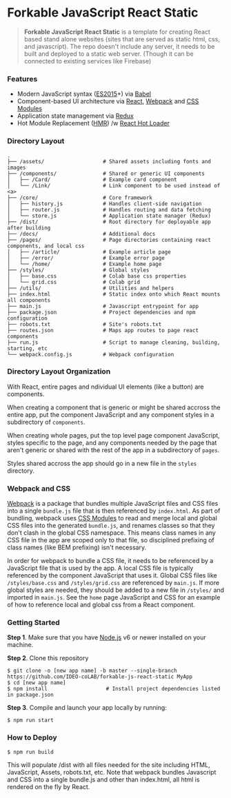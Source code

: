 # Forkable JavaScript React Static

> **Forkable JavaScript React Static** is a template for creating React based stand alone websites
> (sites that are served as static html, css, and javascript). The repo doesn't include any server, it
> needs to be built and deployed to a static web server. (Though it can be connected to existing services
like Firebase)

### Features

- Modern JavaScript syntax ([ES2015](http://babeljs.io/docs/learn-es2015/)+) via [Babel](http://babeljs.io/)
- Component-based UI architecture via [React](http://facebook.github.io/react/), [Webpack](https://webpack.github.io/) and [CSS Modules](https://github.com/css-modules/css-modules)
- Application state management via [Redux](http://redux.js.org/)
- Hot Module Replacement ([HMR](https://webpack.github.io/docs/hot-module-replacement.html)) /w [React Hot Loader](http://gaearon.github.io/react-hot-loader/)<br>

### Directory Layout

```shell
.
├── /assets/                   # Shared assets including fonts and images
├── /components/               # Shared or generic UI components
│   ├── /Card/                 # Example card component 
│   └── /Link/                 # Link component to be used instead of <a>
├── /core/                     # Core framework
│   ├── history.js             # Handles client-side navigation
│   ├── router.js              # Handles routing and data fetching
│   └── store.js               # Application state manager (Redux)
├── /dist/                     # Root directory for deployable app after building
├── /docs/                     # Additional docs
├── /pages/                    # Page directories containing react components, and local css
│   ├── /article/              # Example article page
│   ├── /error/                # Example error page
│   └── /home/                 # Example home page
├── /styles/                   # Global styles
│   ├── base.css               # Colab base css properties
│   └── grid.css               # Colab grid
├── /utils/                    # Utilities and helpers
├── index.html                 # Static index onto which React mounts all components
├── main.js                    # Javascript entrypoint for app
├── package.json               # Project dependencies and npm configuration
├── robots.txt                 # Site's robots.txt
├── routes.json                # Maps app routes to page react components
├── run.js                     # Script to manage cleaning, building, starting, etc
└── webpack.config.js          # Webpack configuration
```

### Directory Layout Organization

With React, entire pages and ndividual UI elements (like a button) are components. 

When creating a component that is generic or might be shared accross the entire app, put the component JavaScript and
any component styles in a subdirectory of ```components```. 

When creating whole pages, put the top level page component JavaScript, styles specific to the page, and any components needed by the page
that aren't generic or shared with the rest of the app in a subdirectory of ```pages```.

Styles shared accross the app should go in a new file in the ```styles``` directory.

### Webpack and CSS

[Webpack](https://webpack.github.io/) is a package that bundles multiple JavaScript files and CSS files into a single ```bundle.js``` file that is then referenced by ```index.html```.
As part of bundling, webpack uses [CSS Modules](https://github.com/css-modules/css-modules) to read and merge local and global CSS files into the generated ```bundle.js```, and renames classes so that
they don't clash in the global CSS namespace. This means class names in any CSS file in the app are scoped only to that file, so disciplined prefixing of
class names (like BEM prefixing) isn't necessary.

In order for webpack to bundle a CSS file, it needs to be referenced by a JavaScript file that is used by the app. A local CSS file is typically referenced by the component JavaScript
that uses it. Global CSS files like ```/styles/base.css``` and ```/styles/grid.css``` are referenced by ```main.js```. If more global styles are needed, they should be added to a new
file in ```/styles/``` and imported in ```main.js```. See the ```home``` page JavaScript and CSS for an example of how to reference local and global css from a React component. 

### Getting Started

**Step 1**. Make sure that you have [Node.js](https://nodejs.org/) v6 or newer installed on your
machine.

**Step 2**. Clone this repository 

```shell
$ git clone -o [new app name] -b master --single-branch https://github.com/IDEO-coLAB/forkable-js-react-static MyApp
$ cd [new app name]
$ npm install                   # Install project dependencies listed in package.json
```

**Step 3**. Compile and launch your app locally by running:

```shell
$ npm run start                      
```

### How to Deploy

```shell
$ npm run build
```

This will populate /dist with all files needed for the site including HTML, JavaScript, Assets, robots.txt, etc.
Note that webpack bundles Javascript and CSS into a single bundle.js and other than index.html, all html is rendered
on the fly by React.